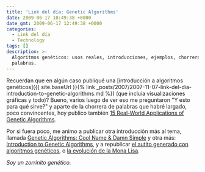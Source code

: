 ```yaml
---
title: 'Link del día: Genetic Algorithms'
date: 2009-06-17 10:49:38 +0000
date_gmt: 2009-06-17 12:49:38 +0000
categories:
  - Link del día
  - Technology
tags: []
description: >-
  Algoritmos genéticos: usos reales, introducciones, ejemplos, chorrera de
  palabras.
---
```



Recuerdan que en algún caso publiqué una [introducción a algoritmos genéticos]({{ site.baseUrl }}{% link _posts/2007/2007-11-07-link-del-dia-introduction-to-genetic-algorithms.md %}) (que incluía visualizaciones gráficas y todo)? Bueno, varios luego de ver eso me preguntaron "Y esto para qué sirve?" y aparte de la chorrera de palabras que habré largado, poco convincentes, hoy publico también [15 Real-World Applications of Genetic Algorithms](http://brainz.org/15-real-world-applications-genetic-algorithms/).

Por si fuera poco, me animo a publicar otra introducción más al tema, llamada [Genetic Algorithms: Cool Name &amp; Damn Simple](http://lethain.com/entry/2009/jan/02/genetic-algorithms-cool-name-damn-simple/) y otra más: [Introduction to Genetic Algorithms](http://www.obitko.com/tutorials/genetic-algorithms/index.php), y a republicar [el autito generado con algoritmos genéticos](http://www.wreck.devisland.net/ga/), o [la evolución de la Mona Lisa](http://rogeralsing.com/2008/12/07/genetic-programming-evolution-of-mona-lisa/).

_Soy un zorrinito genético._
